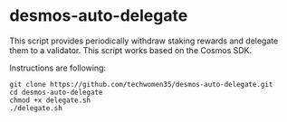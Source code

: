 # desmos-auto-delegate

This script provides periodically withdraw staking rewards and delegate them to a validator. This script works based on the Cosmos SDK.

Instructions are following:

```
git clone https://github.com/techwomen35/desmos-auto-delegate.git
cd desmos-auto-delegate
chmod +x delegate.sh
./delegate.sh
```

